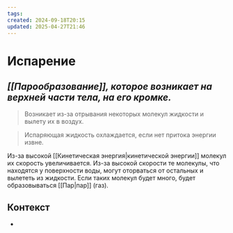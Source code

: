 ```yaml
---
tags: 
created: 2024-09-18T20:15
updated: 2025-04-27T21:46
---
```

# Испарение

## ***[[Парообразование]], которое возникает на верхней части тела, на его кромке.***

> Возникает из-за отрывания некоторых молекул жидкости и вылету их в воздух.

>Испаряющая жидкость охлаждается, если нет притока энергии извне.
 
Из-за высокой [[Кинетическая энергия|кинетической энергии]] молекул их скорость увеличивается. Из-за высокой скорости те молекулы, что находятся у поверхности воды, могут оторваться от остальных и вылететь из жидкости. Если таких молекул будет много, будет образовываться [[Пар|пар]] (газ). 

## Контекст
- 

